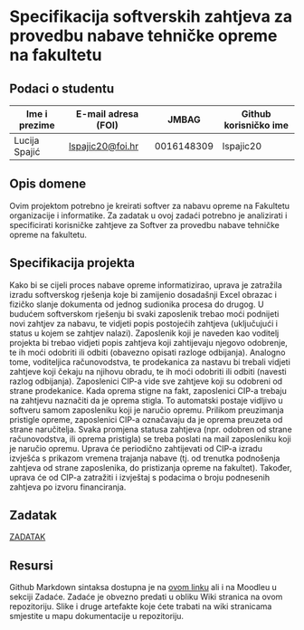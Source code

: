 
# Specifikacija softverskih zahtjeva za provedbu nabave tehničke opreme na fakultetu


## Podaci o studentu


Ime i prezime | E-mail adresa (FOI) |    JMBAG   | Github korisničko ime
------------  | ------------------- | -----------| ---------------------
Lucija Spajić | lspajic20@foi.hr    | 0016148309 | lspajic20


## Opis domene 
Ovim projektom potrebno je kreirati softver za nabavu opreme na Fakultetu organizacije i informatike. Za zadatak u ovoj zadaći potrebno je analizirati i specificirati korisničke zahtjeve za Softver za provedbu nabave tehničke opreme na fakultetu. 

## Specifikacija projekta
Kako bi se cijeli proces nabave opreme informatizirao, uprava je zatražila izradu softverskog rješenja koje bi zamijenio
dosadašnji Excel obrazac i fizičko slanje dokumenta od jednog sudionika procesa do drugog. U budućem
softverskom rješenju bi svaki zaposlenik trebao moći podnijeti novi zahtjev za nabavu, te vidjeti popis
postojećih zahtjeva (uključujući i status u kojem se zahtjev nalazi). Zaposlenik koji je naveden kao voditelj
projekta bi trebao vidjeti popis zahtjeva koji zahtijevaju njegovo odobrenje, te ih moći odobriti ili odbiti
(obavezno opisati razloge odbijanja). Analogno tome, voditeljica računovodstva, te prodekanica za
nastavu bi trebali vidjeti zahtjeve koji čekaju na njihovu obradu, te ih moći odobriti ili odbiti (navesti razlog
odbijanja). Zaposlenici CIP-a vide sve zahtjeve koji su odobreni od strane prodekanice. Kada oprema stigne
na fakt, zaposlenici CIP-a trebaju na zahtjevu naznačiti da je oprema stigla. To automatski postaje vidljivo
u softveru samom zaposleniku koji je naručio opremu. Prilikom preuzimanja pristigle opreme, zaposlenici
CIP-a označavaju da je oprema preuzeta od strane naručitelja.
Svaka promjena statusa zahtjeva (npr. odobren od strane računovodstva, ili oprema pristigla) se treba
poslati na mail zaposleniku koji je naručio opremu.
Uprava će periodično zahtijevati od CIP-a izradu izvješća s prikazom vremena trajanja nabave (tj. od
trenutka podnošenja zahtjeva od strane zaposlenika, do pristizanja opreme na fakultet). Također, uprava
će od CIP-a zatražiti i izvještaj s podacima o broju podnesenih zahtjeva po izvoru financiranja.

## Zadatak
[ZADATAK](https://github.com/foivz/pi22-zadace-lspajic20/blob/master/Documentation/Korisni%C4%8Dki%20zahtjevi%20-%20proces%20nabave%20opreme%20(2).pdf)

## Resursi
Github Markdown sintaksa dostupna je na [ovom linku](https://guides.github.com/features/mastering-markdown/) ali i na Moodleu u sekciji Zadaće.
Zadaće je obvezno predati u obliku Wiki stranica na ovom repozitoriju. Slike i druge artefakte koje ćete trabati na wiki stranicama smjestite u mapu dokumentacije u repozitoriju. 

